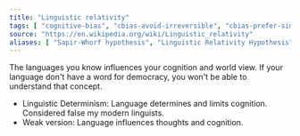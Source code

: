 ```yaml
---
title: "Linguistic relativity"
tags: [ "cognitive-bias", "cbias-avoid-irreversible", "cbias-prefer-simple" ]
source: "https://en.wikipedia.org/wiki/Linguistic_relativity"
aliases: [ "Sapir-Whorf hypothesis", "Linguistic Relativity Hypothesis"]
---
```


The languages you know influences your cognition and world view. If your language don't have a word for democracy, you won't be able to understand that concept.

- Linguistic Determinism: Language determines and limits cognition. Considered false my modern linguists.
- Weak version: Language influences thoughts and cognition.

